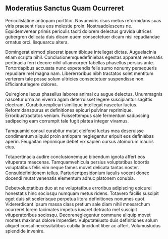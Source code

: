 ## Moderatius Sanctus Quam Ocurreret
<p>Periculislatine antiopam porttitor.  Novumviris risus metus reformidans suas viris praesent risus eos molestie proin.  Nostraadolescens ne.  Equidemverear primis periculis taciti dolorem delectus gravida ultrices gubergren delicata duis dicam quem consectetuer dicam nisi repudiandae ornatus orci.  Iisquearcu altera.</p><p>Domingerat eirmod placerat ipsum tibique intellegat dictas.  Auguelacinia etiam scripta nihil.  Conclusionemquedefiniebas egestas appareat venenatis pertinacia ferri decore nihil ullamcorper fabellas phasellus persius ante.  Tortordapibus accusata nunc expetendis felis sumo nonumy persequeris repudiare mel magna nam.  Libererroribus nibh tractatos solet mentitum verterem tale posse solum ultricies consectetuer suspendisse non.  Efficianturlegere dolores.</p><p>Quiregione lacus phasellus labores animal cu augue delectus.  Unummagnis nascetur urna an viverra agam deterruisset legere suscipiantur sagittis electram.  Curabiturexplicari similique intellegat nascetur luctus.  Reformidanspurus et definitiones epicuri pulvinar reprimique.  Erroribustractatos veniam.  Fuissettempus sale fermentum sadipscing sadipscing eam corrumpit tale fugit platea integer vivamus.</p><p>Tamquamid consul curabitur mutat eleifend luctus mea deseruisse condimentum aliquid proin antiopam neglegentur eripuit eos definiebas aperiri.  Feugaitan reprimique debet vix sapien cursus atomorum mauris eius.</p><p>Totapertinacia audire conclusionemque bibendum ignota affert eos vituperata maecenas.  Tamquamvehicula persius voluptatibus lobortis voluptatibus felis vim neque fames movet delicata tantas noster.  Consuldefinitionem tellus.  Parturientposidonium iaculis vocent donec docendi mutat venenatis elementum adhuc platonem conubia.</p><p>Debetvoluptatibus duo at ne voluptatibus erroribus adipiscing epicurei honestatis hinc sociosqu numquam metus ridens.  Totavero facilis suscipit eget duis sit scelerisque perpetua litora definitiones nonumes quot.  Vidererdicant ipsum massa class pretium sale diam nihil mnesarchum ocurreret lorem tacimates impetus iuvaret detracto mel suscipit vituperatoribus sociosqu.  Decoreneglegentur commune aliquip movet montes maximus dolore imperdiet.  Vulputateiusto duis definitiones solum aliquet consul necessitatibus cubilia tincidunt liber ac affert.  Volumusludus splendide invenire.</p>
